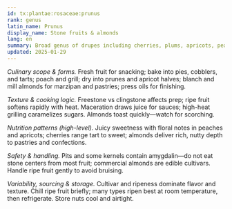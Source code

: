 ```yaml
---
id: tx:plantae:rosaceae:prunus
rank: genus
latin_name: Prunus
display_name: Stone fruits & almonds
lang: en
summary: Broad genus of drupes including cherries, plums, apricots, peaches, and almonds; eaten fresh, baked, dried, candied, and pressed into fragrant oils and marzipan.
updated: 2025-01-29
---
```


_Culinary scope & forms._ Fresh fruit for snacking; bake into pies, cobblers, and tarts; poach and grill; dry into prunes and apricot halves; blanch and mill almonds for marzipan and pastries; press oils for finishing.

_Texture & cooking logic._ Freestone vs clingstone affects prep; ripe fruit softens rapidly with heat. Maceration draws juice for sauces; high-heat grilling caramelizes sugars. Almonds toast quickly—watch for scorching.

_Nutrition patterns (high-level)._ Juicy sweetness with floral notes in peaches and apricots; cherries range tart to sweet; almonds deliver rich, nutty depth to pastries and confections.

_Safety & handling._ Pits and some kernels contain amygdalin—do not eat stone centers from most fruit; commercial almonds are edible cultivars. Handle ripe fruit gently to avoid bruising.

_Variability, sourcing & storage._ Cultivar and ripeness dominate flavor and texture. Chill ripe fruit briefly; many types ripen best at room temperature, then refrigerate. Store nuts cool and airtight.
